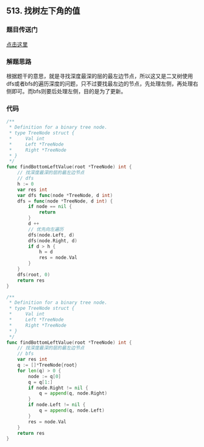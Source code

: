 ## 513. 找树左下角的值

### 题目传送门

[点击这里](https://leetcode.cn/problems/find-bottom-left-tree-value/)

### 解题思路

根据题干的意思，就是寻找深度最深的层的最左边节点，所以这又是二叉树使用dfs或者bfs的遍历深度的问题，只不过要找最左边的节点，先处理左侧，再处理右侧即可。而bfs则要后处理左侧，目的是为了更新。

### 代码

```go
/**
 * Definition for a binary tree node.
 * type TreeNode struct {
 *     Val int
 *     Left *TreeNode
 *     Right *TreeNode
 * }
 */
func findBottomLeftValue(root *TreeNode) int {
    // 找深度最深的层的最左边节点
    // dfs
    h := 0
    var res int
    var dfs func(node *TreeNode, d int)
    dfs = func(node *TreeNode, d int) {
        if node == nil {
            return
        }
        d ++
        // 优先向左遍历 
        dfs(node.Left, d)
        dfs(node.Right, d)
        if d > h {
            h = d
            res = node.Val
        }
    }
    dfs(root, 0)
    return res
}
```

```go
/**
 * Definition for a binary tree node.
 * type TreeNode struct {
 *     Val int
 *     Left *TreeNode
 *     Right *TreeNode
 * }
 */
func findBottomLeftValue(root *TreeNode) int {
    // 找深度最深的层的最左边节点
    // bfs
    var res int
    q := []*TreeNode{root}
    for len(q) > 0 {
        node := q[0]
        q = q[1:]
        if node.Right != nil {
            q = append(q, node.Right)
        }
        if node.Left != nil {
            q = append(q, node.Left)
        }
        res = node.Val
    }
    return res
}
```